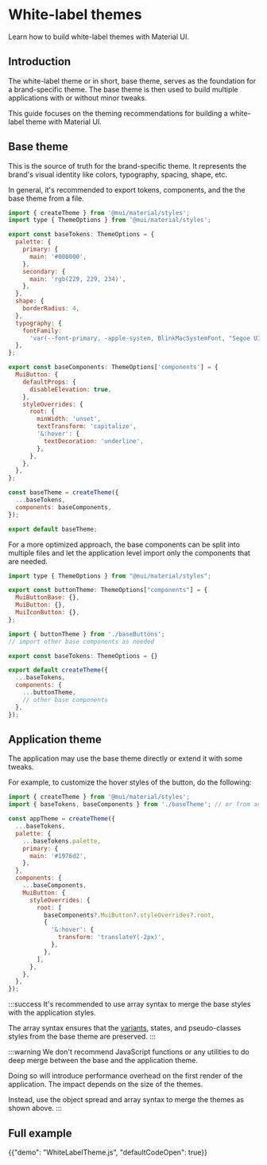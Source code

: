 # White-label themes

<p class="description">Learn how to build white-label themes with Material UI.</p>

## Introduction

The white-label theme or in short, base theme, serves as the foundation for a brand-specific theme. The base theme is then used to build multiple applications with or without minor tweaks.

This guide focuses on the theming recommendations for building a white-label theme with Material UI.

## Base theme

This is the source of truth for the brand-specific theme. It represents the brand's visual identity like colors, typography, spacing, shape, etc.

In general, it's recommended to export tokens, components, and the the base theme from a file.

```js title="baseTheme.ts"
import { createTheme } from '@mui/material/styles';
import type { ThemeOptions } from '@mui/material/styles';

export const baseTokens: ThemeOptions = {
  palette: {
    primary: {
      main: '#000000',
    },
    secondary: {
      main: 'rgb(229, 229, 234)',
    },
  },
  shape: {
    borderRadius: 4,
  },
  typography: {
    fontFamily:
      'var(--font-primary, -apple-system, BlinkMacSystemFont, "Segoe UI", Roboto, "Helvetica Neue", Arial, sans-serif)',
  },
};

export const baseComponents: ThemeOptions['components'] = {
  MuiButton: {
    defaultProps: {
      disableElevation: true,
    },
    styleOverrides: {
      root: {
        minWidth: 'unset',
        textTransform: 'capitalize',
        '&:hover': {
          textDecoration: 'underline',
        },
      },
    },
  },
};

const baseTheme = createTheme({
  ...baseTokens,
  components: baseComponents,
});

export default baseTheme;
```

For a more optimized approach, the base components can be split into multiple files and let the application level import only the components that are needed.

```js title="baseButtons.ts"
import type { ThemeOptions } from "@mui/material/styles";

export const buttonTheme: ThemeOptions["components"] = {
  MuiButtonBase: {},
  MuiButton: {},
  MuiIconButton: {},
};
```

```js title="baseTheme.ts"
import { buttonTheme } from './baseButtons';
// import other base components as needed

export const baseTokens: ThemeOptions = {}

export default createTheme({
  ...baseTokens,
  components: {
    ...buttonTheme,
    // other base components
  },
});
```

## Application theme

The application may use the base theme directly or extend it with some tweaks.

For example, to customize the hover styles of the button, do the following:

```js title="appTheme.ts"
import { createTheme } from '@mui/material/styles';
import { baseTokens, baseComponents } from './baseTheme'; // or from an npm package.

const appTheme = createTheme({
  ...baseTokens,
  palette: {
    ...baseTokens.palette,
    primary: {
      main: '#1976d2',
    },
  },
  components: {
    ...baseComponents,
    MuiButton: {
      styleOverrides: {
        root: [
          baseComponents?.MuiButton?.styleOverrides?.root,
          {
            '&:hover': {
              transform: 'translateY(-2px)',
            },
          },
        ],
      },
    },
  },
});
```

:::success
It's recommended to use array syntax to merge the base styles with the application styles.

The array syntax ensures that the [variants](/material-ui/customization/theme-components/#variants), states, and pseudo-classes styles from the base theme are preserved.
:::

:::warning
We don't recommend JavaScript functions or any utilities to do deep merge between the base and the application theme.

Doing so will introduce performance overhead on the first render of the application. The impact depends on the size of the themes.

Instead, use the object spread and array syntax to merge the themes as shown above.
:::

## Full example

{{"demo": "WhiteLabelTheme.js", "defaultCodeOpen": true}}
